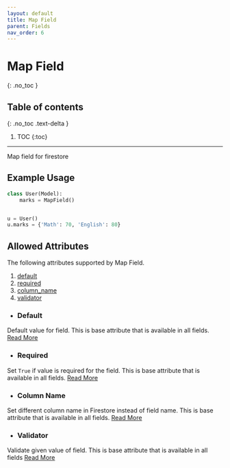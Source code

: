 ```yaml
---
layout: default
title: Map Field
parent: Fields
nav_order: 6
---
```


# Map Field
{: .no_toc }

## Table of contents
{: .no_toc .text-delta }

1. TOC
{:toc}

---

Map field for firestore

## Example Usage

```python
class User(Model):
    marks = MapField()


u = User()
u.marks = {'Math': 70, 'English': 80}
```

## Allowed Attributes

The following attributes supported by Map Field.

1. [default](#default)
2. [required](#required)
3. [column_name](#column-name)
4. [validator](#validator)

- ### Default
Default value for field. This is base attribute that is available in all fields. [Read More](/fields/field/#default)

- ### Required
Set `True` if value is required for the field. This is base attribute that is available in all fields. [Read More](/fields/field/#required)

- ### Column Name
Set different column name in Firestore instead of field name. This is base attribute that is available in all fields. [Read More](/fields/field/#column-name)

- ### Validator
Validate given value of field. This is base attribute that is available in all fields [Read More](/fields/field/#validator)
